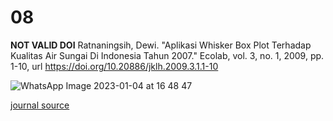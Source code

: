 # 08
**NOT VALID DOI**
Ratnaningsih, Dewi. "Aplikasi Whisker Box Plot Terhadap Kualitas Air Sungai Di Indonesia Tahun 2007." Ecolab, vol. 3, no. 1, 2009, pp. 1-10, url https://doi.org/10.20886/jklh.2009.3.1.1-10

![WhatsApp Image 2023-01-04 at 16 48 47](https://user-images.githubusercontent.com/64761659/210662815-b3a60387-2733-45a4-8f4c-750303b96439.jpeg)

[journal source](https://www.neliti.com/publications/280277/aplikasi-whisker-box-plot-terhadap-kualitas-air-sungai-di-indonesia-tahun-2007#cite)
